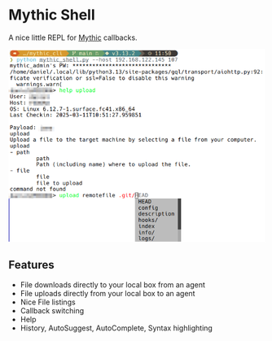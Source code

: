 # Mythic Shell
A nice little REPL for [Mythic](https://github.com/its-a-feature/Mythic) callbacks.

![Screenshot](./Screenshot.png)

## Features
- File downloads directly to your local box from an agent
- File uploads directly from your local box to an agent
- Nice File listings
- Callback switching
- Help
- History, AutoSuggest, AutoComplete, Syntax highlighting
